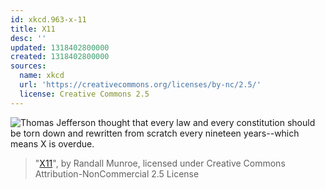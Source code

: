 ```yaml
---
id: xkcd.963-x-11
title: X11
desc: ''
updated: 1318402800000
created: 1318402800000
sources:
  name: xkcd
  url: 'https://creativecommons.org/licenses/by-nc/2.5/'
  license: Creative Commons 2.5
---
```

![Thomas Jefferson thought that every law and every constitution should be torn down and rewritten from scratch every nineteen years--which means X is overdue.](https://imgs.xkcd.com/comics/x11.png)
> "[X11](https://xkcd.com/963/)", by Randall Munroe, licensed under Creative Commons Attribution-NonCommercial 2.5 License
